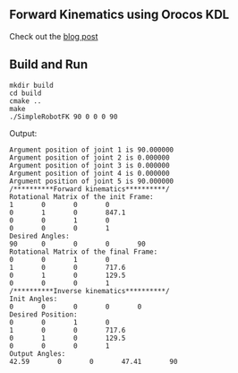 ## Forward Kinematics using Orocos KDL

Check out the [blog post](https://medium.com/@sarvagya.vaish/forward-kinematics-using-orocos-kdl-da7035f9c8e)

## Build and Run

```
mkdir build
cd build
cmake ..
make
./SimpleRobotFK 90 0 0 0 90
```

Output:
```
Argument position of joint 1 is 90.000000
Argument position of joint 2 is 0.000000
Argument position of joint 3 is 0.000000
Argument position of joint 4 is 0.000000
Argument position of joint 5 is 90.000000
/**********Forward kinematics**********/
Rotational Matrix of the init Frame:
1		0		0		0		
0		1		0		847.1		
0		0		1		0		
0		0		0		1		
Desired Angles:
90		0		0		0		90
Rotational Matrix of the final Frame:
0		0		1		0		
1		0		0		717.6		
0		1		0		129.5		
0		0		0		1		
/**********Inverse kinematics**********/
Init Angles:
0		0		0		0		0
Desired Position:
0		0		1		0		
1		0		0		717.6		
0		1		0		129.5		
0		0		0		1		
Output Angles:
42.59		0		0		47.41		90
```

